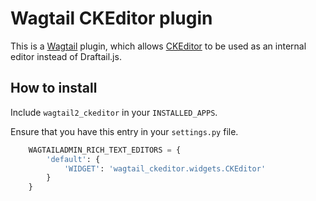 Wagtail CKEditor plugin
======

This is a [Wagtail](https://wagtail.io/) plugin, which allows [CKEditor](http://ckeditor.com/) to be used as an internal editor
instead of Draftail.js.

How to install
----
Include `wagtail2_ckeditor` in your `INSTALLED_APPS`.

Ensure that you have this entry in your `settings.py` file.


```python
    WAGTAILADMIN_RICH_TEXT_EDITORS = {
        'default': {
            'WIDGET': 'wagtail_ckeditor.widgets.CKEditor'
        }
    }
```

